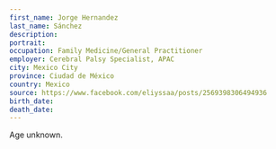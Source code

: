 ```yaml
---
first_name: Jorge Hernandez
last_name: Sánchez
description: 
portrait: 
occupation: Family Medicine/General Practitioner
employer: Cerebral Palsy Specialist, APAC
city: Mexico City
province: Ciudad de México
country: Mexico
source: https://www.facebook.com/eliyssaa/posts/2569398306494936
birth_date: 
death_date: 
---
```


Age unknown.